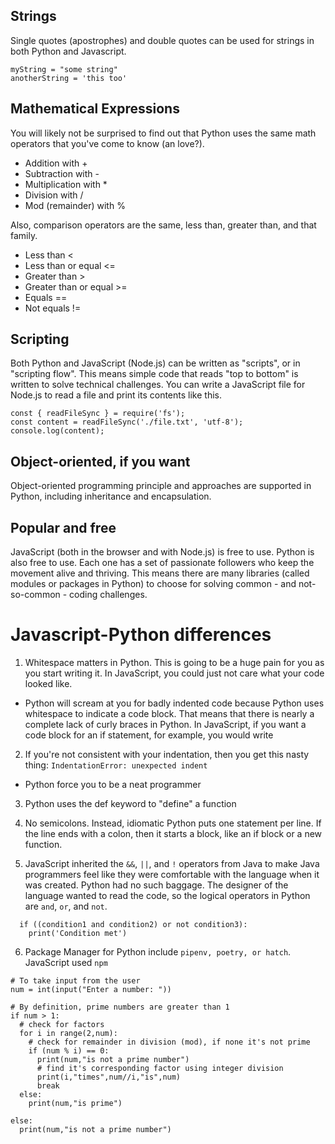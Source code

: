 ## Strings

Single quotes (apostrophes) and double quotes can be used for strings in both Python and Javascript.

```
myString = "some string"
anotherString = 'this too'
```

## Mathematical Expressions

You will likely not be surprised to find out that Python uses the same math operators that you've come to know (an love?).

- Addition with +
- Subtraction with -
- Multiplication with \*
- Division with /
- Mod (remainder) with %

Also, comparison operators are the same, less than, greater than, and that family.

- Less than <
- Less than or equal <=
- Greater than >
- Greater than or equal >=
- Equals ==
- Not equals !=

## Scripting

Both Python and JavaScript (Node.js) can be written as "scripts", or in "scripting flow". This means simple code that reads "top to bottom" is written to solve technical challenges. You can write a JavaScript file for Node.js to read a file and print its contents like this.

```
const { readFileSync } = require('fs');
const content = readFileSync('./file.txt', 'utf-8');
console.log(content);
```

## Object-oriented, if you want

Object-oriented programming principle and approaches are supported in Python, including inheritance and encapsulation.

## Popular and free

JavaScript (both in the browser and with Node.js) is free to use. Python is also free to use. Each one has a set of passionate followers who keep the movement alive and thriving. This means there are many libraries (called modules or packages in Python) to choose for solving common - and not-so-common - coding challenges.

# Javascript-Python differences

1. Whitespace matters in Python. This is going to be a huge pain for you as you start writing it. In JavaScript, you could just not care what your code looked like.

- Python will scream at you for badly indented code because Python uses whitespace to indicate a code block. That means that there is nearly a complete lack of curly braces in Python. In JavaScript, if you want a code block for an if statement, for example, you would write

2. If you're not consistent with your indentation, then you get this nasty thing: `IndentationError: unexpected indent`

- Python force you to be a neat programmer

3.  Python uses the def keyword to "define" a function

4.  No semicolons. Instead, idiomatic Python puts one statement per line. If the line ends with a colon, then it starts a block, like an if block or a new function.

5.  JavaScript inherited the `&&`, `||`, and `!` operators from Java to make Java programmers feel like they were comfortable with the language when it was created. Python had no such baggage. The designer of the language wanted to read the code, so the logical operators in Python are `and`, `or`, and `not`.

```
  if ((condition1 and condition2) or not condition3):
    print('Condition met')
```

6. Package Manager for Python include `pipenv, poetry, or hatch`. JavaScript used `npm`

```
# To take input from the user
num = int(input("Enter a number: "))

# By definition, prime numbers are greater than 1
if num > 1:
  # check for factors
  for i in range(2,num):
    # check for remainder in division (mod), if none it's not prime
    if (num % i) == 0:
      print(num,"is not a prime number")
      # find it's corresponding factor using integer division
      print(i,"times",num//i,"is",num)
      break
  else:
    print(num,"is prime")

else:
  print(num,"is not a prime number")
```
